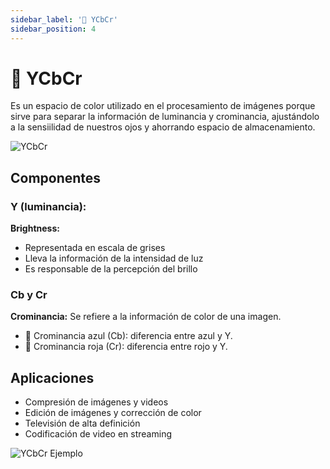 ```yaml
---
sidebar_label: '🎯 YCbCr'
sidebar_position: 4
---
```


# 🎯 YCbCr
Es un espacio de color utilizado en el procesamiento de imágenes porque sirve para separar la información de luminancia y crominancia, ajustándolo a la sensiilidad de nuestros ojos y ahorrando espacio de almacenamiento. 

![YCbCr](/img/procesamiento-de-imagenes/espacios-de-color/ycbcr.jpg)

## Componentes

### Y (luminancia): 
**Brightness:** 
- Representada en escala de grises
- Lleva la información de la intensidad de luz
- Es responsable de la percepción del brillo

### Cb y Cr 
**Crominancia:** Se refiere a la información de color de una imagen.
- 🔵 Crominancia azul (Cb): diferencia entre azul y Y. 
- 🔴 Crominancia roja (Cr): diferencia entre rojo y Y. 

## Aplicaciones
- Compresión de imágenes y videos
- Edición de imágenes y corrección de color
- Televisión de alta definición
- Codificación de video en streaming

![YCbCr Ejemplo](/img/procesamiento-de-imagenes/espacios-de-color/ycbcr_ej.jpg)